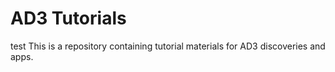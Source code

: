 # AD3 Tutorials

test
This is a repository containing tutorial materials for AD3 discoveries and apps.
